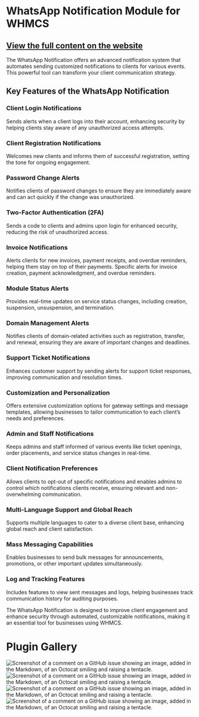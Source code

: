 # WhatsApp Notification Module for WHMCS
## [View the full content on the website](https://wachat.net/whmcs-whatsapp-notification-module)
The WhatsApp Notification offers an advanced notification system that automates sending customized notifications to clients for various events. This powerful tool can transform your client communication strategy.

## Key Features of the WhatsApp Notification
### Client Login Notifications
Sends alerts when a client logs into their account, enhancing security by helping clients stay aware of any unauthorized access attempts.

### Client Registration Notifications
Welcomes new clients and informs them of successful registration, setting the tone for ongoing engagement.

### Password Change Alerts
Notifies clients of password changes to ensure they are immediately aware and can act quickly if the change was unauthorized.

### Two-Factor Authentication (2FA)
Sends a code to clients and admins upon login for enhanced security, reducing the risk of unauthorized access.

### Invoice Notifications
Alerts clients for new invoices, payment receipts, and overdue reminders, helping them stay on top of their payments. Specific alerts for invoice creation, payment acknowledgment, and overdue reminders.

### Module Status Alerts
Provides real-time updates on service status changes, including creation, suspension, unsuspension, and termination.

### Domain Management Alerts
Notifies clients of domain-related activities such as registration, transfer, and renewal, ensuring they are aware of important changes and deadlines.

### Support Ticket Notifications
Enhances customer support by sending alerts for support ticket responses, improving communication and resolution times.

### Customization and Personalization
Offers extensive customization options for gateway settings and message templates, allowing businesses to tailor communication to each client’s needs and preferences.

### Admin and Staff Notifications
Keeps admins and staff informed of various events like ticket openings, order placements, and service status changes in real-time.

### Client Notification Preferences
Allows clients to opt-out of specific notifications and enables admins to control which notifications clients receive, ensuring relevant and non-overwhelming communication.

### Multi-Language Support and Global Reach
Supports multiple languages to cater to a diverse client base, enhancing global reach and client satisfaction.

### Mass Messaging Capabilities
Enables businesses to send bulk messages for announcements, promotions, or other important updates simultaneously.

### Log and Tracking Features
Includes features to view sent messages and logs, helping businesses track communication history for auditing purposes.

The WhatsApp Notification is designed to improve client engagement and enhance security through automated, customizable notifications, making it an essential tool for businesses using WHMCS.
# Plugin Gallery
![Screenshot of a comment on a GitHub issue showing an image, added in the Markdown, of an Octocat smiling and raising a tentacle.](https://wachat.net/public/1.png)
![Screenshot of a comment on a GitHub issue showing an image, added in the Markdown, of an Octocat smiling and raising a tentacle.](https://wachat.net/public/2.png)
![Screenshot of a comment on a GitHub issue showing an image, added in the Markdown, of an Octocat smiling and raising a tentacle.](https://wachat.net/public/3.png)
![Screenshot of a comment on a GitHub issue showing an image, added in the Markdown, of an Octocat smiling and raising a tentacle.](https://wachat.net/public/4.png)
